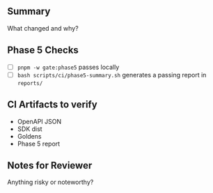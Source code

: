## Summary
What changed and why?

## Phase 5 Checks
- [ ] `pnpm -w gate:phase5` passes locally
- [ ] `bash scripts/ci/phase5-summary.sh` generates a passing report in `reports/`

## CI Artifacts to verify
- OpenAPI JSON
- SDK dist
- Goldens
- Phase 5 report

## Notes for Reviewer
Anything risky or noteworthy?


